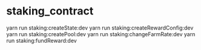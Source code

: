 # staking_contract

yarn run staking:createState:dev
yarn run staking:createRewardConfig:dev
yarn run staking:createPool:dev
yarn run staking:changeFarmRate:dev
yarn run staking:fundReward:dev

